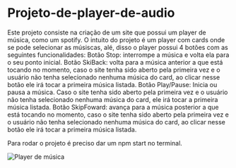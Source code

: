 # Projeto-de-player-de-audio

Este projeto consiste na criação de um site que possui um player de música, como um spotify. O intuito do projeto é um player com cards onde se pode selecionar as músiscas, alé, disso o player possui 4 botões com as seguintes funcionalidades:
Botão Stop: interrompe a música e volta ela para o seu ponto inicial.
Botão SkiBack: volta para a música anterior a que está tocando no momento, caso o site tenha sido aberto pela primeira vez e o usuário não tenha selecionado nenhuma música do card, ao clicar nesse botão ele irá tocar a primeira música listada.
Botão Play/Pause: Inicia ou pausa a música. Caso o site tenha sido aberto pela primeira vez e o usuário não tenha selecionado nenhuma música do card, ele irá tocar a primeira música listada.
Botão SkipFoward: avança para a música posterior a que está tocando no momento, caso o site tenha sido aberto pela primeira vez e o usuário não tenha selecionado nenhuma música do card, ao clicar nesse botão ele irá tocar a primeira música listada.

Para rodar o projeto é preciso dar um npm start no terminal.


![Player de música](https://github.com/Leir-Gustavo/Projeto-de-player-de-udio/assets/68372283/07147c82-2bf9-4dd1-b784-9d22b4f28d2d)
